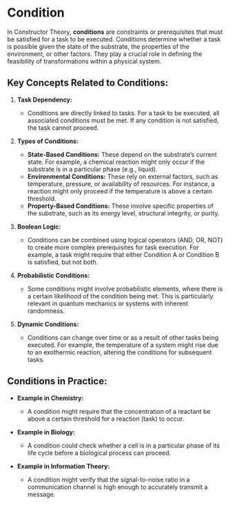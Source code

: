 # Condition

In Constructor Theory, **conditions** are constraints or prerequisites that must be satisfied for a task to be executed. Conditions determine whether a task is possible given the state of the substrate, the properties of the environment, or other factors. They play a crucial role in defining the feasibility of transformations within a physical system.

## **Key Concepts Related to Conditions:**

1. **Task Dependency:**
   - Conditions are directly linked to tasks. For a task to be executed, all associated conditions must be met. If any condition is not satisfied, the task cannot proceed.

2. **Types of Conditions:**
   - **State-Based Conditions:** These depend on the substrate’s current state. For example, a chemical reaction might only occur if the substrate is in a particular phase (e.g., liquid).
   - **Environmental Conditions:** These rely on external factors, such as temperature, pressure, or availability of resources. For instance, a reaction might only proceed if the temperature is above a certain threshold.
   - **Property-Based Conditions:** These involve specific properties of the substrate, such as its energy level, structural integrity, or purity.

3. **Boolean Logic:**
   - Conditions can be combined using logical operators (AND, OR, NOT) to create more complex prerequisites for task execution. For example, a task might require that either Condition A or Condition B is satisfied, but not both.

4. **Probabilistic Conditions:**
   - Some conditions might involve probabilistic elements, where there is a certain likelihood of the condition being met. This is particularly relevant in quantum mechanics or systems with inherent randomness.

5. **Dynamic Conditions:**
   - Conditions can change over time or as a result of other tasks being executed. For example, the temperature of a system might rise due to an exothermic reaction, altering the conditions for subsequent tasks.

## **Conditions in Practice:**

- **Example in Chemistry:**
  - A condition might require that the concentration of a reactant be above a certain threshold for a reaction (task) to occur.

- **Example in Biology:**
  - A condition could check whether a cell is in a particular phase of its life cycle before a biological process can proceed.

- **Example in Information Theory:**
  - A condition might verify that the signal-to-noise ratio in a communication channel is high enough to accurately transmit a message.